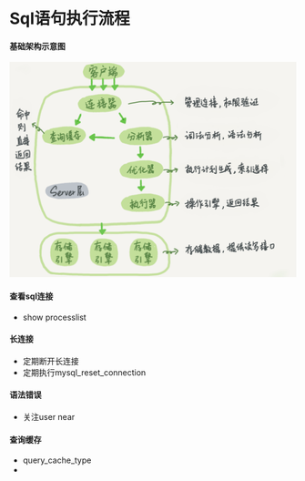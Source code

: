 # Sql语句执行流程
#### 基础架构示意图
![0d2070e8f84c4801adbfa03bda1f98d9](media/15429421228977/0d2070e8f84c4801adbfa03bda1f98d9.png)

#### 查看sql连接
* show processlist

#### 长连接
* 定期断开长连接
* 定期执行mysql_reset_connection

#### 语法错误
* 关注user near

#### 查询缓存
* query_cache_type
* 
